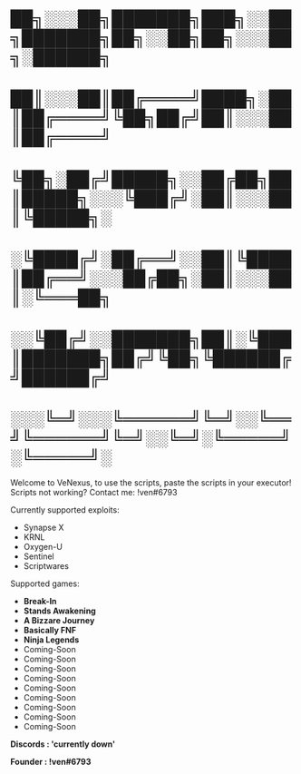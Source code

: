 # ██╗░░░██╗███████╗███╗░░██╗███████╗██╗░░██╗██╗░░░██╗░██████╗
# ██║░░░██║██╔════╝████╗░██║██╔════╝╚██╗██╔╝██║░░░██║██╔════╝
# ╚██╗░██╔╝█████╗░░██╔██╗██║█████╗░░░╚███╔╝░██║░░░██║╚█████╗░
# ░╚████╔╝░██╔══╝░░██║╚████║██╔══╝░░░██╔██╗░██║░░░██║░╚═══██╗
# ░░╚██╔╝░░███████╗██║░╚███║███████╗██╔╝╚██╗╚██████╔╝██████╔╝
# ░░░╚═╝░░░╚══════╝╚═╝░░╚══╝╚══════╝╚═╝░░╚═╝░╚═════╝░╚═════╝░

Welcome to VeNexus, to use the scripts, paste the scripts in your executor!
Scripts not working? Contact me: !ven#6793

Currently supported exploits:
* Synapse X
* KRNL
* Oxygen-U
* Sentinel
* Scriptwares

Supported games:
* **Break-In**
* **Stands Awakening**
* **A Bizzare Journey**
* **Basically FNF**
* **Ninja Legends**
* Coming-Soon
* Coming-Soon
* Coming-Soon
* Coming-Soon
* Coming-Soon
* Coming-Soon
* Coming-Soon
* Coming-Soon
* Coming-Soon

**Discords : 'currently down'**

**Founder : !ven#6793**
